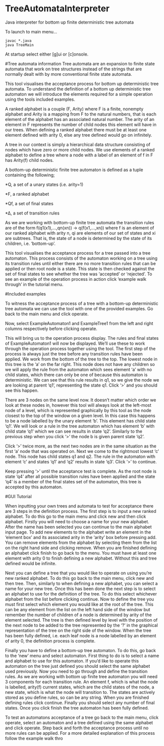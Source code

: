 # TreeAutomataInterpreter
Java interpreter for bottom up finite deterministic tree automata


To launch to main menu...
```
javac *.java
java TreeMain
```
At startup select either [g]ui or [c]onsole.


#Tree automata information
Tree automata are an expansion to finite state automata that work on tree structures instead of the strings that are normally dealt with by more conventional finite state automata. 

This tool visualises the acceptance process for bottom up deterministic tree automata. To understand the definition of a bottom up deterministic tree automaton we will introduce the elements required for a simple operation using the tools included examples.

A ranked alphabet is a couple (F, Arity) where F is a finite, nonempty alphabet and Arity is a mapping from F to the natural numbers, that is each element of the alphabet has an associated natural number. The arity of an element in F represents the number of child nodes this element will have in our trees. When defining a ranked alphabet there must be at least one element defined with arity 0, else any tree defined would go on infinitely.

A tree in our context is simply a hierarchical data structure consisting of nodes which have zero or more child nodes. We use elements of a ranked alphabet to define a tree where a node with a label of an element of f in F has Arity(f) child nodes.

A bottom-up deterministic finite tree automaton is defined as a tuple containing the following;

*Q, a set of a unary states (i.e. arity=1) 

*F, a ranked alphabet

*Qf, a set of final states

*Δ, a set of transition rules

As we are working with bottom-up  finite tree automata the transition rules are of the form f(q1(x1),...,qn(xn)) → q(f(x1,...,xn)) where f is an element of our ranked alphabet with arity n, qi are elements of our set of states and xi are subtrees. That is, the state of a node is determined by the state of its children, i.e. ‘bottom-up’.

This tool visualises the acceptance process for a tree passed into a tree automaton. This process consists of the automaton working on a tree using its transition rules until either there are no more transition rules that can be applied or then root node is a state. This state is then checked against the set of final states to see whether the tree was ‘accepted’ or ‘rejected’. To see an example of the operation process in action click ‘example walk through’ in the tutorial menu. 

#Included examples

To witness the acceptance process of a tree with a bottom-up deterministic tree automata we can use the tool with one of the provided examples. Go back to the main menu and click operate.

Now, select ExampleAutomaton1 and ExampleTree1 from the left and right columns respectively before clicking operate. 

This will bring us to the operation process display. The rules and final states of ExampleAutomaton1 will now be displayed. We’ll use these to work through the operation process together using the tool. 
The first step of the process is always just the tree before any transition rules have been applied. We work from the bottom of the tree to the top. The lowest node in this tree is the ‘a’ on the far right. This node does not have any children so we will apply the rule from the automaton which sees element ‘a’ with no child states, which there can only be one of because this automaton is deterministic. We can see that this rule results in q1, so we give the node we are looking at parent ‘q1’, representing the state q1. Click ‘>’ and you should see this happen.

There are 3 nodes on the same level now. It doesn’t matter which order we look at these nodes in, however this tool will always look at the left-most node of a level, which is represented graphically by this tool as the node closest to the top of the window on a given level. In this case this happens to be a node labelled by the unary element ‘b’. This element has child state ‘q1’. We will look or a rule in the tree automaton which has element ‘b’ with child state ‘q1’ which we can see results in state ‘q2’. Similarly to the previous step when you click ‘>’ the node b is given parent state ‘q2’.

Click ‘>’ twice more, as the next two nodes are in the same situation as the first ‘a’ node that was operated on. Next we come to the rightmost lowest ‘c’ node. This node has child states q1 and q2. The rule in the automaton with element ‘c’ and states ‘q1’ and ‘q2’ results in state ‘q3’. Click ‘>’ to continue. 

Keep pressing ‘>’ until the acceptance test is complete. As the root node is state ‘q4’ after all possible transition rules have been applied and the state ‘q4’ is a member of the final states set of the automaton, this tree is accepted by this automaton. 

#GUI Tutorial

When inputting your own trees and automata to test for acceptance there are 3 steps in the definition process. The first step is to input a new ranked alphabet. To do this go to the main menu and click new and then click alphabet.
Firstly you will need to choose a name for your new alphabet. After the name has been selected you can continue to the main alphabet input page. To add new elements to the alphabet write an element in the ‘element box’ and its associated arity in the ‘arity’ box before pressing add. You can remove elements from the alphabet by selecting them from the list on the right hand side and clicking remove. When you are finished defining an alphabet click finish to go back to the menu. You must have at least one element with arity 0 to finish defining a new alphabet. Without this and tree defined would be infinite. 

Next you can define a tree that you would like to operate on using you’re new ranked alphabet. To do this go back to the main menu, click new and then tree. Then, similarly to when defining a new alphabet, you can select a name for your new tree. Once this has been done the next step is to select an alphabet to use for the definition of the tree. To do this select whichever alphabet from the list before clicking continue.
Now to define the tree you must first select which element you would like at the root of the tree. This can be any element from the list on the left hand side of the window but remember the number of children of a node is determined by arity of the element selected. The tree is then defined level by level with the position of the next node to be added to the tree represented by the ‘?’ in the graphical representation of the tree on the right side of the window. 
When the tree has been fully defined, i.e. each leaf node is a node labelled by an element of arity 0, the definition process is complete. 

Finally you have to define a bottom-up tree automaton. To do this, go back to the ‘new’ menu and select automaton. First thing to do is to select a name and alphabet to use for this automaton. If you’d like to operate this automaton on the tree just defined you should select the same alphabet used previously. 
Now you need to go through and define the transition rules. As we are working with bottom up finite tree automaton you will need 3 components for each transition rule. An element f, which is what the node is labelled, arity(f) current states, which are the child states of the node, a new state, which is what the node will transition to. The states are actively stored as you define rules, so can be any string. When you are finished defining rules click continue.
Finally you should select any number of final states. Once you click finish the tree automaton has been fully defined.

To test an automatons acceptance of a tree go back to the main menu, click operate, select an automaton and a tree defined using the same alphabet and click operate. Step back and forth the acceptance process until no more rules can be applied. For a more detailed explanation of this process follow the example walk thro